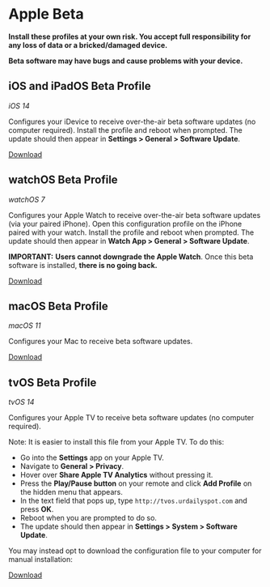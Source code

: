 # Apple Beta
**Install these profiles at your own risk. You accept full responsibility for any loss of data or a bricked/damaged device.**

**Beta software may have bugs and cause problems with your device.**

## iOS and iPadOS Beta Profile
*iOS 14*

Configures your iDevice to receive over-the-air beta software updates (no computer required).  Install the profile and reboot when prompted.  The update should then appear in **Settings > General > Software Update**.

[Download](https://github.com/MrJeffFeng/apple-beta/raw/master/iOS_iPadOS_14_Beta_Profile.mobileconfig)

## watchOS Beta Profile
*watchOS 7*

Configures your Apple Watch to receive over-the-air beta software updates (via your paired iPhone).  Open this configuration profile on the iPhone paired with your watch.  Install the profile and reboot when prompted.  The update should then appear in **Watch App > General > Software Update**.

**IMPORTANT:** **Users cannot downgrade the Apple Watch**.  Once this beta software is installed, **there is no going back.**

[Download](https://github.com/MrJeffFeng/apple-beta/raw/master/watchOS_7_Beta_Profile.mobileconfig)

## macOS Beta Profile
*macOS 11*

Configures your Mac to receive beta software updates.

[Download](https://github.com/MrJeffFeng/apple-beta/raw/master/macOSBigSurDeveloperBeta.dmg)

## tvOS Beta Profile
*tvOS 14*

Configures your Apple TV to receive beta software updates (no computer required).

Note: It is easier to install this file from your Apple TV. To do this:

* Go into the **Settings** app on your Apple TV.
* Navigate to **General > Privacy**.
* Hover over **Share Apple TV Analytics** without pressing it.
* Press the **Play/Pause button** on your remote and click **Add Profile** on the hidden menu that appears.
* In the text field that pops up, type `http://tvos.urdailyspot.com` and press **OK**.
* Reboot when you are prompted to do so.
* The update should then appear in **Settings > System > Software Update**.

You may instead opt to download the configuration file to your computer for manual installation:

[Download](https://github.com/MrJeffFeng/apple-beta/raw/master/tvOS_14_Beta_Profile.mobileconfig)
